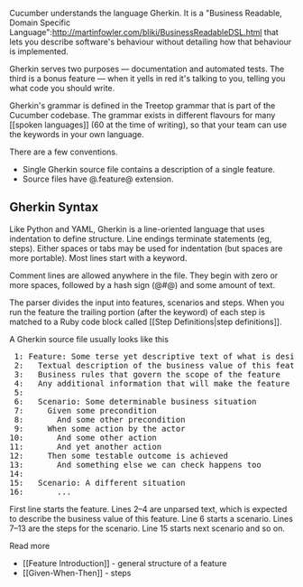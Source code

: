 Cucumber understands the language Gherkin. It is a "Business Readable, Domain Specific Language":http://martinfowler.com/bliki/BusinessReadableDSL.html that lets you describe software's behaviour without detailing how that behaviour is implemented. 

Gherkin serves two purposes — documentation and automated tests. The third is a bonus feature — when it yells in red it's talking to you, telling you what code you should write.

Gherkin's grammar is defined in the Treetop grammar that is part of the Cucumber codebase. The grammar exists in different flavours for many [[spoken languages]] (60 at the time of writing), so that your team can use the keywords in your own language.

There are a few conventions.

* Single Gherkin source file contains a description of a single feature. 
* Source files have @.feature@ extension.

## Gherkin Syntax

Like Python and YAML, Gherkin is a line-oriented language that uses indentation to define structure. Line endings terminate statements (eg, steps). Either spaces or tabs may be used for indentation (but spaces are more portable). Most lines start with a keyword.

Comment lines are allowed anywhere in the file. They begin with zero or more spaces, followed by a hash sign (@#@) and some amount of text.

The parser divides the input into features, scenarios and steps.  When you run the feature the trailing portion (after the keyword) of each step is matched to a Ruby code block called [[Step Definitions|step definitions]].

A Gherkin source file usually looks like this

<pre> 1: Feature: Some terse yet descriptive text of what is desired
 2:   Textual description of the business value of this feature
 3:   Business rules that govern the scope of the feature
 4:   Any additional information that will make the feature easier to understand
 5: 
 6:   Scenario: Some determinable business situation
 7:     Given some precondition
 8:       And some other precondition
 9:     When some action by the actor
10:       And some other action
11:       And yet another action
12:     Then some testable outcome is achieved
13:       And something else we can check happens too
14: 
15:   Scenario: A different situation
16:       ...
</pre>

First line starts the feature. Lines 2–4 are unparsed text, which is expected to describe the business value of this feature. Line 6 starts a scenario. Lines 7–13 are the steps for the scenario. Line 15 starts next scenario and so on.

Read more
* [[Feature Introduction]] - general structure of a feature
* [[Given-When-Then]] - steps
